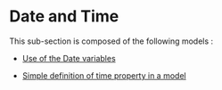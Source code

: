 # Date and Time

This sub-section is composed of the following models :

* [Use of the Date variables](references#Datetypeandrealdates)

* [Simple definition of time property in a model](references#SimpleTimedefinition)

